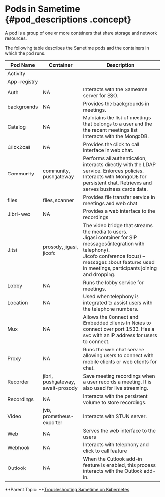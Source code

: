 # Pods in Sametime {#pod_descriptions .concept}

A pod is a group of one or more containers that share storage and network resources.

The following table describes the Sametime pods and the containers in which the pod runs.

|Pod Name|Container|Description|
|--------|---------|-----------|
|Activity| | |
|App-registry| | |
|Auth|NA|Interacts with the Sametime server for SSO.|
|backgrounds|NA|Provides the backgrounds in meetings.|
|Catalog|NA|Maintains the list of meetings that belongs to a user and the the recent meetings list. Interacts with the MongoDB.|
|Click2call|NA|Provides the click to call interface in web chat.|
|Community|community, pushgateway|Performs all authentication, interacts directly with the LDAP service. Enforces policies. Interacts with MongoDB for persistent chat. Retrieves and serves business cards data.|
|files|files, scanner|Provides file transfer service in meetings and web chat|
|Jibri-web|NA|Provides a web interface to the recordings|
|Jitsi|prosody, jigasi, jicofo|The video bridge that streams the media to users.<br>Jigasi container for SIP messages(integration with telephony).<br>Jicofo conference focus) – messages about features used in meetings, participants joining and dropping.|
|Lobby|NA|Runs the lobby service for meetings.|
|Location|NA|Used when telephony is integrated to assist users with the telephone numbers.|
|Mux|NA|Allows the Connect and Embedded clients in Notes to connect over port 1533. Has a svc with an IP address for users to connect.|
|Proxy|NA|Runs the web chat service allowing users to connect with mobile clients or web clients for chat.|
|Recorder|jibri, pushgateway, await-prosody|Save meeting recordings when a user records a meeting. It is also used for live streaming.|
|Recordings|NA|Interacts with the persistent volume to store recordings.|
|Video|jvb, prometheus-exporter|Interacts with STUN server.|
|Web|NA|Serves the web interface to the users|
|Webhook|NA|Interacts with telephony and click to call feature|
|Outlook|NA|When the Outlook add-in feature is enabled, this process interacts with the Outlook add-in.|

**Parent Topic:  **[Troubleshooting Sametime on Kubernetes](t_troubleshooting_sametime_kubernetes.md)

